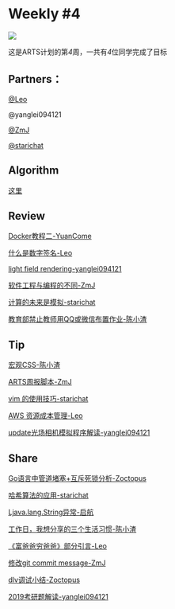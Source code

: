 # Weekly #4

![](https://images.unsplash.com/photo-1507842217343-583bb7270b66?ixlib=rb-1.2.1&ixid=eyJhcHBfaWQiOjEyMDd9&auto=format&fit=crop&w=2053&q=80)

这是ARTS计划的第*4*周，一共有*4*位同学完成了目标

## Partners：

[@Leo](../Partners/Leo.md)

@yanglei094121

[@ZmJ](../Partners/ZmJ.md)

[@starichat](../Partners/starichat.md)


## Algorithm

[这里](../Algorithm/201902W3)

## Review

[Docker教程二-YuanCome](../Review/201902W3/Docker教程二-YuanCome.md)

[什么是数字签名-Leo](../Review/201902W3/什么是数字签名-Leo.md)

[light field rendering-yanglei094121](../Review/201902W3/light%20field%20rendering-yanglei094121.md)

[软件工程与编程的不同-ZmJ](../Review/201902W3/软件工程与编程的不同-ZmJ.md)

[计算的未来是模拟-starichat](../Review/201902W3/计算的未来是模拟-starichat.md)

[教育部禁止教师用QQ或微信布置作业-陈小渣](../Review/201902W3/教育部禁止教师用QQ或微信布置作业-陈小渣.md)

## Tip

[宏观CSS-陈小渣](../Tip/201902W3/宏观CSS-陈小渣.md)

[ARTS周报脚本-ZmJ](../Tip/201902W3/ARTS周报脚本-ZmJ.md)

[vim 的使用技巧-starichat](../Tip/201902W3/vim%20的使用技巧-starichat.md)

[AWS 资源成本管理-Leo](../Tip/201902W3/AWS%20资源成本管理-Leo.md)

[update光场相机模拟程序解读-yanglei094121](../Tip/201902W3/update光场相机模拟程序解读-yanglei094121.md)

## Share

[Go语言中管道堵塞+互斥死锁分析-Zoctopus](../Share/201902W3/Go语言中管道堵塞+互斥死锁分析-Zoctopus.md)

[哈希算法的应用-starichat](../Share/201902W3/哈希算法的应用-starichat.md)

[Ljava.lang.String异常-启航](../Share/201902W3/Ljava.lang.String异常-启航.md)

[工作日，我想分享的三个生活习惯-陈小渣](../Share/201902W3/工作日，我想分享的三个生活习惯-陈小渣.md)

[《富爸爸穷爸爸》部分引言-Leo](../Share/201902W3/《富爸爸穷爸爸》部分引言-Leo.md)

[修改git commit message-ZmJ](../Share/201902W3/修改git%20commit%20message-ZmJ.md)

[dlv调试小结-Zoctopus](../Share/201902W3/dlv调试小结-Zoctopus.md)

[2019考研题解读-yanglei094121](../Share/201902W3/2019考研题解读-yanglei094121.md)

